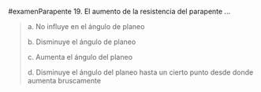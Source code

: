 #examenParapente 
19. El aumento de la resistencia del parapente ...

> a. No influye en el ángulo de planeo
> 
> b. Disminuye el ángulo de planeo
> 
> c. Aumenta el ángulo del planeo
> 
> d. Disminuye el ángulo del planeo hasta un cierto
> punto desde donde aumenta bruscamente